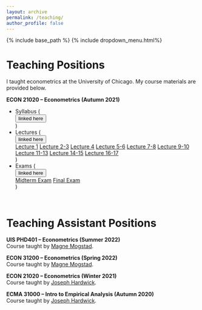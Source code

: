 ```yaml
---
layout: archive
permalink: /teaching/
author_profile: false
---
```


{% include base_path %}
{% include dropdown_menu.html%}

# Teaching Positions

I taught econometrics at the University of Chicago. My course materials are provided below.

**ECON 21020 &ndash; Econometrics (Autumn 2021)**
<ul><li>Syllabus (<div class="dropdown">
  <a href="/files/teaching/syllabus.pdf"><button class="dropbtn">linked here</button></a>
  </div>) </li>
  <li>Lectures (<div class="dropdown">
  <button class="dropbtn">linked here</button>
  <div class="dropdown-content">
    <a href="/files/teaching/lecture1.pdf">Lecture 1</a>
    <a href="/files/teaching/lecture2-3.pdf">Lecture 2-3</a>
    <a href="/files/teaching/lecture4.pdf">Lecture 4</a>
    <a href="/files/teaching/lecture5-6.pdf">Lecture 5-6</a>
    <a href="/files/teaching/lecture7-8.pdf">Lecture 7-8</a>
    <a href="/files/teaching/lecture9-10.pdf">Lecture 9-10</a>
    <a href="/files/teaching/lecture11-13.pdf">Lecture 11-13</a>
    <a href="/files/teaching/lecture14-15.pdf">Lecture 14-15</a>
    <a href="/files/teaching/lecture16-17.pdf">Lecture 16-17</a>
  </div></div>) </li>
  <li>Exams (<div class="dropdown">
  <button class="dropbtn">linked here</button>
  <div class="dropdown-content">
    <a href="/files/teaching/midtermexam.pdf">Midterm Exam</a>
    <a href="/files/teaching/finalexam.pdf">Final Exam</a>
  </div></div>) </li></ul>

<br>

# Teaching Assistant Positions

**UIS PHD401 &ndash; Econometrics (Summer 2022)** <br>
Course taught by [Magne Mogstad](https://sites.google.com/site/magnemogstad/).

**ECON 31200 &ndash; Econometrics (Spring 2022)** <br>
Course taught by [Magne Mogstad](https://sites.google.com/site/magnemogstad/).

**ECON 21020 &ndash; Econometrics (Winter 2021)** <br>
Course taught by [Joseph Hardwick](https://economics.uchicago.edu/directory/joseph-hardwick).

**ECMA 31000 &ndash; Intro to Empirical Analysis (Autumn 2020)** <br>
Course taught by [Joseph Hardwick](https://economics.uchicago.edu/directory/joseph-hardwick).
